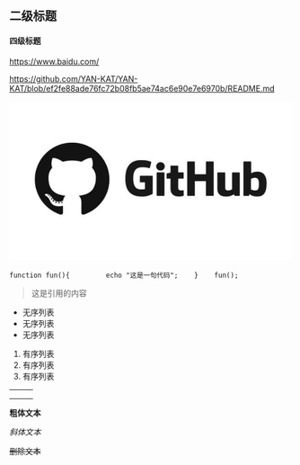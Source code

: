 
## 二级标题

#### 四级标题

<https://www.baidu.com/>

<https://github.com/YAN-KAT/YAN-KAT/blob/ef2fe88ade76fc72b08fb5ae74ac6e90e7e6970b/README.md>


![Github](https://github.com/YAN-KAT/YAN-KAT/blob/main/img.jpg)

`function fun(){         echo "这是一句代码";    }    fun();`

> 这是引用的内容

- 无序列表
- 无序列表
- 无序列表

1. 有序列表
2. 有序列表
3. 有序列表

|      |      |      |
| ---- | ---- | ---- |
|      |      |      |
|      |      |      |
|      |      |      |



**粗体文本**

*斜体文本*

~~删除文本~~

